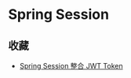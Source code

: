 # Spring Session

## 收藏

-   [Spring Session 整合 JWT Token](https://blog.csdn.net/pomer_huang/article/details/78739893)
